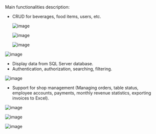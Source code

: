 Main functionalities description: 
- CRUD for beverages, food items, users, etc.

  ![image](https://github.com/TienAnhNguyen4523/FoodShopManager/assets/165120023/99a5e2e5-26eb-4995-a413-3b5e944b4cc8)

  ![image](https://github.com/TienAnhNguyen4523/FoodShopManager/assets/165120023/2596ef9b-08ac-4a2d-8173-34c13b496b9a)

  ![image](https://github.com/TienAnhNguyen4523/FoodShopManager/assets/165120023/e6023d94-fd17-45ff-9b2e-c34094102172)

![image](https://github.com/TienAnhNguyen4523/FoodShopManager/assets/165120023/4d7070c4-5ae6-41f4-a8cc-63f2f10a46dc)


 
- Display data from SQL Server database.
- Authentication, authorization, searching, filtering.

 ![image](https://github.com/TienAnhNguyen4523/FoodShopManager/assets/165120023/f248b40e-0a08-4501-98d7-711cc2f6b720)
 
- Support for shop management (Managing orders, table status, employee accounts, payments, monthly revenue statistics, exporting invoices to Excel).

 ![image](https://github.com/TienAnhNguyen4523/FoodShopManager/assets/165120023/d7c66e5c-0e87-4205-99c5-9c92443ab2b5)

![image](https://github.com/TienAnhNguyen4523/FoodShopManager/assets/165120023/350c225b-7d0e-47cc-9805-d5e5098098c9)

![image](https://github.com/TienAnhNguyen4523/FoodShopManager/assets/165120023/c5413b11-c96f-46e5-a1f9-fe0c9b5a0baf)

 





